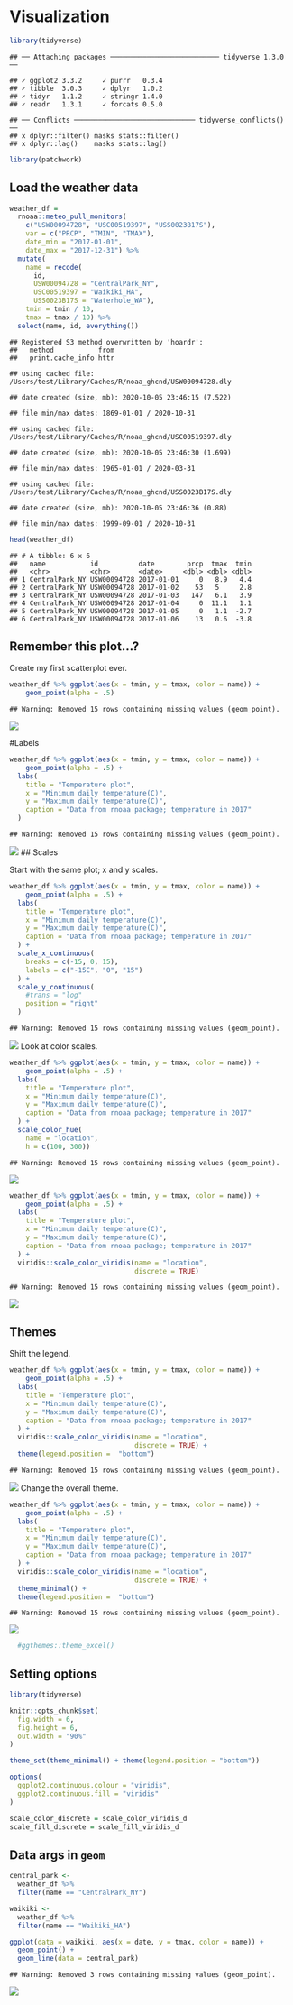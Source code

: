 Visualization
================

``` r
library(tidyverse)
```

    ## ── Attaching packages ─────────────────────────── tidyverse 1.3.0 ──

    ## ✓ ggplot2 3.3.2     ✓ purrr   0.3.4
    ## ✓ tibble  3.0.3     ✓ dplyr   1.0.2
    ## ✓ tidyr   1.1.2     ✓ stringr 1.4.0
    ## ✓ readr   1.3.1     ✓ forcats 0.5.0

    ## ── Conflicts ────────────────────────────── tidyverse_conflicts() ──
    ## x dplyr::filter() masks stats::filter()
    ## x dplyr::lag()    masks stats::lag()

``` r
library(patchwork)
```

## Load the weather data

``` r
weather_df = 
  rnoaa::meteo_pull_monitors(
    c("USW00094728", "USC00519397", "USS0023B17S"),
    var = c("PRCP", "TMIN", "TMAX"), 
    date_min = "2017-01-01",
    date_max = "2017-12-31") %>%
  mutate(
    name = recode(
      id, 
      USW00094728 = "CentralPark_NY", 
      USC00519397 = "Waikiki_HA",
      USS0023B17S = "Waterhole_WA"),
    tmin = tmin / 10,
    tmax = tmax / 10) %>%
  select(name, id, everything())
```

    ## Registered S3 method overwritten by 'hoardr':
    ##   method           from
    ##   print.cache_info httr

    ## using cached file: /Users/test/Library/Caches/R/noaa_ghcnd/USW00094728.dly

    ## date created (size, mb): 2020-10-05 23:46:15 (7.522)

    ## file min/max dates: 1869-01-01 / 2020-10-31

    ## using cached file: /Users/test/Library/Caches/R/noaa_ghcnd/USC00519397.dly

    ## date created (size, mb): 2020-10-05 23:46:30 (1.699)

    ## file min/max dates: 1965-01-01 / 2020-03-31

    ## using cached file: /Users/test/Library/Caches/R/noaa_ghcnd/USS0023B17S.dly

    ## date created (size, mb): 2020-10-05 23:46:36 (0.88)

    ## file min/max dates: 1999-09-01 / 2020-10-31

``` r
head(weather_df)
```

    ## # A tibble: 6 x 6
    ##   name           id          date        prcp  tmax  tmin
    ##   <chr>          <chr>       <date>     <dbl> <dbl> <dbl>
    ## 1 CentralPark_NY USW00094728 2017-01-01     0   8.9   4.4
    ## 2 CentralPark_NY USW00094728 2017-01-02    53   5     2.8
    ## 3 CentralPark_NY USW00094728 2017-01-03   147   6.1   3.9
    ## 4 CentralPark_NY USW00094728 2017-01-04     0  11.1   1.1
    ## 5 CentralPark_NY USW00094728 2017-01-05     0   1.1  -2.7
    ## 6 CentralPark_NY USW00094728 2017-01-06    13   0.6  -3.8

## Remember this plot…?

Create my first scatterplot ever.

``` r
weather_df %>% ggplot(aes(x = tmin, y = tmax, color = name)) +
    geom_point(alpha = .5)
```

    ## Warning: Removed 15 rows containing missing values (geom_point).

![](viz_iI_files/figure-gfm/unnamed-chunk-2-1.png)<!-- -->

\#Labels

``` r
weather_df %>% ggplot(aes(x = tmin, y = tmax, color = name)) +
    geom_point(alpha = .5) +
  labs(
    title = "Temperature plot", 
    x = "Minimum daily temperature(C)", 
    y = "Maximum daily temperature(C)", 
    caption = "Data from rnoaa package; temperature in 2017"
  )
```

    ## Warning: Removed 15 rows containing missing values (geom_point).

![](viz_iI_files/figure-gfm/unnamed-chunk-3-1.png)<!-- --> \#\# Scales

Start with the same plot; x and y scales.

``` r
weather_df %>% ggplot(aes(x = tmin, y = tmax, color = name)) +
    geom_point(alpha = .5) +
  labs(
    title = "Temperature plot", 
    x = "Minimum daily temperature(C)", 
    y = "Maximum daily temperature(C)", 
    caption = "Data from rnoaa package; temperature in 2017"
  ) +
  scale_x_continuous(
    breaks = c(-15, 0, 15), 
    labels = c("-15C", "0", "15")
  ) +
  scale_y_continuous(
    #trans = "log"
    position = "right"
  )
```

    ## Warning: Removed 15 rows containing missing values (geom_point).

![](viz_iI_files/figure-gfm/unnamed-chunk-4-1.png)<!-- --> Look at color
scales.

``` r
weather_df %>% ggplot(aes(x = tmin, y = tmax, color = name)) +
    geom_point(alpha = .5) +
  labs(
    title = "Temperature plot", 
    x = "Minimum daily temperature(C)", 
    y = "Maximum daily temperature(C)", 
    caption = "Data from rnoaa package; temperature in 2017"
  ) +
  scale_color_hue(
    name = "location", 
    h = c(100, 300))
```

    ## Warning: Removed 15 rows containing missing values (geom_point).

![](viz_iI_files/figure-gfm/unnamed-chunk-5-1.png)<!-- -->

``` r
weather_df %>% ggplot(aes(x = tmin, y = tmax, color = name)) +
    geom_point(alpha = .5) +
  labs(
    title = "Temperature plot", 
    x = "Minimum daily temperature(C)", 
    y = "Maximum daily temperature(C)", 
    caption = "Data from rnoaa package; temperature in 2017"
  ) +
  viridis::scale_color_viridis(name = "location", 
                               discrete = TRUE)
```

    ## Warning: Removed 15 rows containing missing values (geom_point).

![](viz_iI_files/figure-gfm/unnamed-chunk-6-1.png)<!-- -->

## Themes

Shift the legend.

``` r
weather_df %>% ggplot(aes(x = tmin, y = tmax, color = name)) +
    geom_point(alpha = .5) +
  labs(
    title = "Temperature plot", 
    x = "Minimum daily temperature(C)", 
    y = "Maximum daily temperature(C)", 
    caption = "Data from rnoaa package; temperature in 2017"
  ) +
  viridis::scale_color_viridis(name = "location", 
                               discrete = TRUE) +
  theme(legend.position =  "bottom")
```

    ## Warning: Removed 15 rows containing missing values (geom_point).

![](viz_iI_files/figure-gfm/unnamed-chunk-7-1.png)<!-- --> Change the
overall theme.

``` r
weather_df %>% ggplot(aes(x = tmin, y = tmax, color = name)) +
    geom_point(alpha = .5) +
  labs(
    title = "Temperature plot", 
    x = "Minimum daily temperature(C)", 
    y = "Maximum daily temperature(C)", 
    caption = "Data from rnoaa package; temperature in 2017"
  ) +
  viridis::scale_color_viridis(name = "location", 
                               discrete = TRUE) +
  theme_minimal() +
  theme(legend.position =  "bottom")
```

    ## Warning: Removed 15 rows containing missing values (geom_point).

![](viz_iI_files/figure-gfm/unnamed-chunk-8-1.png)<!-- -->

``` r
  #ggthemes::theme_excel()
```

## Setting options

``` r
library(tidyverse)

knitr::opts_chunk$set(
  fig.width = 6,
  fig.height = 6, 
  out.width = "90%"
)

theme_set(theme_minimal() + theme(legend.position = "bottom"))

options(
  ggplot2.continuous.colour = "viridis",
  ggplot2.continuous.fill = "viridis"
)

scale_color_discrete = scale_color_viridis_d
scale_fill_discrete = scale_fill_viridis_d
```

## Data args in `geom`

``` r
central_park <-
  weather_df %>% 
  filter(name == "CentralPark_NY")

waikiki <-
  weather_df %>% 
  filter(name == "Waikiki_HA")

ggplot(data = waikiki, aes(x = date, y = tmax, color = name)) +
  geom_point() +
  geom_line(data = central_park)
```

    ## Warning: Removed 3 rows containing missing values (geom_point).

![](viz_iI_files/figure-gfm/unnamed-chunk-10-1.png)<!-- -->
